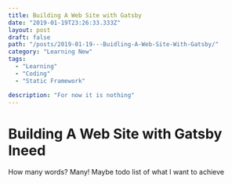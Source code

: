 ```yaml
---
title: Building A Web Site with Gatsby
date: "2019-01-19T23:26:33.333Z"
layout: post
draft: false
path: "/posts/2019-01-19---Buidling-A-Web-Site-With-Gatsby/"
category: "Learning New"
tags:
  - "Learning"
  - "Coding"
  - "Static Framework"

description: "For now it is nothing"
---
```


# Building A Web Site with Gatsby Ineed

How many words? Many!
Maybe todo list of what I want to achieve

